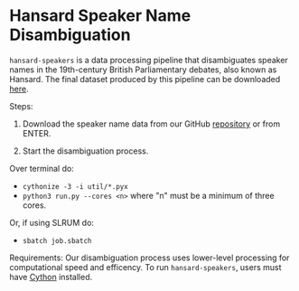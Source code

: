 # Hansard Speaker Name Disambiguation

`hansard-speakers` is a data processing pipeline that disambiguates speaker names in the 19th-century British Parliamentary debates, also known as Hansard. The final dataset produced by this pipeline can be downloaded [here]().

Steps: 
1. Download the speaker name data from our GitHub [repository](https://github.com/stephbuon/hansard-speakers/tree/main/data) or from ENTER. 

2. Start the disambiguation process.

Over terminal do:
- `cythonize -3 -i util/*.pyx`
- `python3 run.py --cores <n>` where "n" must be a minimum of three cores. 

Or, if using SLRUM do:
- `sbatch job.sbatch` 

Requirements:
Our disambiguation process uses lower-level processing for computational speed and efficency. To run `hansard-speakers`, users must have [Cython](https://pypi.org/project/Cython/) installed. 
